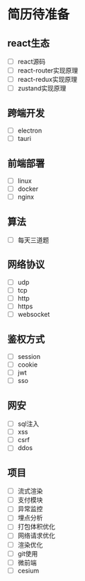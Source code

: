 # 简历待准备

## react生态

- [ ] react源码
- [ ] react-router实现原理
- [ ] react-redux实现原理
- [ ] zustand实现原理

## 跨端开发

- [ ] electron
- [ ] tauri

## 前端部署

- [ ] linux
- [ ] docker
- [ ] nginx

## 算法

- [ ] 每天三道题

## 网络协议

- [ ] udp
- [ ] tcp
- [ ] http
- [ ] https
- [ ] websocket

## 鉴权方式

- [ ] session
- [ ] cookie
- [ ] jwt
- [ ] sso

## 网安

- [ ] sql注入
- [ ] xss
- [ ] csrf
- [ ] ddos

## 项目

- [ ] 流式渲染
- [ ] 支付模块
- [ ] 异常监控
- [ ] 埋点分析
- [ ] 打包体积优化
- [ ] 网络请求优化
- [ ] 渲染优化
- [ ] git使用
- [ ] 微前端
- [ ] cesium